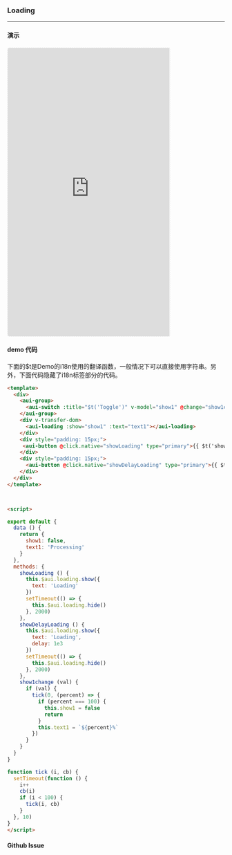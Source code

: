 <!-- ---
nav: zh-CN
--- -->


### Loading

---

#### 演示

 <div style="width:377px;height:667px;display:inline-block;border:1px dashed #ececec;border-radius:5px;overflow:hidden;">
   <iframe src="https://afexteam.github.io/aui-m-demo/#/component/loading" width="375" height="667" border="0" frameborder="0"></iframe>
 </div>

#### demo 代码

<p class="tip">下面的$t是Demo的i18n使用的翻译函数，一般情况下可以直接使用字符串。另外，下面代码隐藏了i18n标签部分的代码。</p>

``` html
<template>
  <div>
    <aui-group>
      <aui-switch :title="$t('Toggle')" v-model="show1" @change="show1change"></aui-switch>
    </aui-group>
    <div v-transfer-dom>
      <aui-loading :show="show1" :text="text1"></aui-loading>
    </div>
    <div style="padding: 15px;">
     <aui-button @click.native="showLoading" type="primary">{{ $t('show loading') }}</aui-button>
    </div>
    <div style="padding: 15px;">
      <aui-button @click.native="showDelayLoading" type="primary">{{ $t('Show delay loading') }}</aui-button>
    </div>
  </div>
</template>



<script>

export default {
  data () {
    return {
      show1: false,
      text1: 'Processing'
    }
  },
  methods: {
    showLoading () {
      this.$aui.loading.show({
        text: 'Loading'
      })
      setTimeout(() => {
        this.$aui.loading.hide() 
      }, 2000)
    },
    showDelayLoading () {
      this.$aui.loading.show({
        text: 'Loading',
        delay: 1e3
      })
      setTimeout(() => {
        this.$aui.loading.hide()
      }, 2000)
    },
    show1change (val) {
      if (val) {
        tick(0, (percent) => {
          if (percent === 100) {
            this.show1 = false
            return
          }
          this.text1 = `${percent}%`
        })
      }
    }
  }
}

function tick (i, cb) {
  setTimeout(function () {
    i++
    cb(i)
    if (i < 100) {
      tick(i, cb)
    }
  }, 10)
}
</script>

```


#### Github Issue